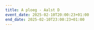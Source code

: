 ```yaml
---
title: A ploeg - Aalst D
event_date: 2025-02-10T20:00:23+01:00
end_date: 2025-02-10T23:00:23+01:00
---
```


